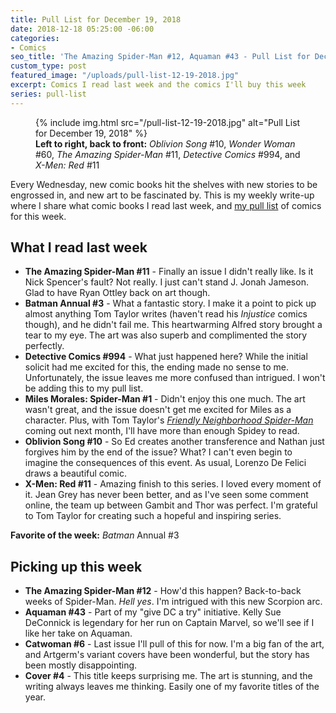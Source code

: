 ```yaml
---
title: Pull List for December 19, 2018
date: 2018-12-18 05:25:00 -06:00
categories:
- Comics
seo_title: 'The Amazing Spider-Man #12, Aquaman #43 - Pull List for December 19, 2018'
custom_type: post
featured_image: "/uploads/pull-list-12-19-2018.jpg"
excerpt: Comics I read last week and the comics I'll buy this week
series: pull-list
---
```


<figure class="extendout">
  {% include img.html src="/pull-list-12-19-2018.jpg" alt="Pull List for December 19, 2018" %}
  <figcaption><strong>Left to right, back to front:</strong> <em>Oblivion Song</em> #10, <em>Wonder Woman</em> #60, <em>The Amazing Spider-Man</em> #11, <em>Detective Comics</em> #994, and <em>X-Men: Red</em> #11</figcaption>
</figure>

Every Wednesday, new comic books hit the shelves with new stories to be engrossed in, and new art to be fascinated by. This is my weekly write-up where I share what comic books I read last week, and [my pull list](/topics/#pull-list) of comics for this week.

## What I read last week

- **The Amazing Spider-Man #11** - Finally an issue I didn't really like. Is it Nick Spencer's fault? Not really. I just can't stand J. Jonah Jameson. Glad to have Ryan Ottley back on art though.
- **Batman Annual #3** - What a fantastic story. I make it a point to pick up almost anything Tom Taylor writes (haven't read his _Injustice_ comics though), and he didn't fail me. This heartwarming Alfred story brought a tear to my eye. The art was also superb and complimented the story perfectly.
- **Detective Comics #994** - What just happened here? While the initial solicit had me excited for this, the ending made no sense to me. Unfortunately, the issue leaves me more confused than intrigued. I won't be adding this to my pull list.
- **Miles Morales: Spider-Man #1** - Didn't enjoy this one much. The art wasn't great, and the issue doesn't get me excited for Miles as a character. Plus, with Tom Taylor's [_Friendly Neighborhood Spider-Man_](https://leagueofcomicgeeks.com/comics/series/139850/friendly-neighborhood-spider-man) coming out next month, I'll have more than enough Spidey to read.
- **Oblivion Song #10** - So Ed creates another transference and Nathan just forgives him by the end of the issue? What? I can't even begin to imagine the consequences of this event. As usual, Lorenzo De Felici draws a beautiful comic.
- **X-Men: Red #11** - Amazing finish to this series. I loved every moment of it. Jean Grey has never been better, and as I've seen some comment online, the team up between Gambit and Thor was perfect. I'm grateful to Tom Taylor for creating such a hopeful and inspiring series.

**Favorite of the week:** _Batman_ Annual #3

## Picking up this week

- **The Amazing Spider-Man #12** - How'd this happen? Back-to-back weeks of Spider-Man. _Hell yes_. I'm intrigued with this new Scorpion arc.
- **Aquaman #43** - Part of my "give DC a try" initiative. Kelly Sue DeConnick is legendary for her run on Captain Marvel, so we'll see if I like her take on Aquaman.
- **Catwoman #6** - Last issue I'll pull of this for now. I'm a big fan of the art, and Artgerm's variant covers have been wonderful, but the story has been mostly disappointing.
- **Cover #4** - This title keeps surprising me. The art is stunning, and the writing always leaves me thinking. Easily one of my favorite titles of the year.
